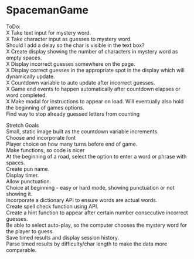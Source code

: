 # SpacemanGame

ToDo:  
X Take text input for mystery word.  
X Take character input as guesses to mystery word.  
    Should I add a delay so the char is visible in the text box?  
X Create display showing the number of characters in mystery word as empty spaces.  
X Display incorrect guesses somewhere on the page.  
X Display correct guesses in the appropriate spot in the display which will dynamically update.  
X Countdown variable to auto update after incorrect guesses.  
X Game end events to happen automatically after countdown elapses or word completed.  
X Make modal for instructions to appear on load. Will eventually also hold the beginning of games options.  
Find way to stop already guessed letters from counting  

Stretch Goals  
Small, static image built as the countdown variable increments.  
Choose and incorporate font  
Player choice on how many turns before end of game.  
Make functions, so code is nicer  
At the beginning of a road, select the option to enter a word or phrase with spaces.  
Create pun name.  
Display timer.  
Allow punctuation.  
Choice at beginning - easy or hard mode, showing punctuation or not showing it.  
Incorporate a dictionary API to ensure words are actual words.  
Create spell check function using API.  
Create a hint function to appear after certain number consecutive incorrect guesses.  
Be able to select auto-play, so the computer chooses the mystery word for the player to guess.  
Save timed results and display session history.  
Parse timed results by difficulty/char length to make the data more comparable.  